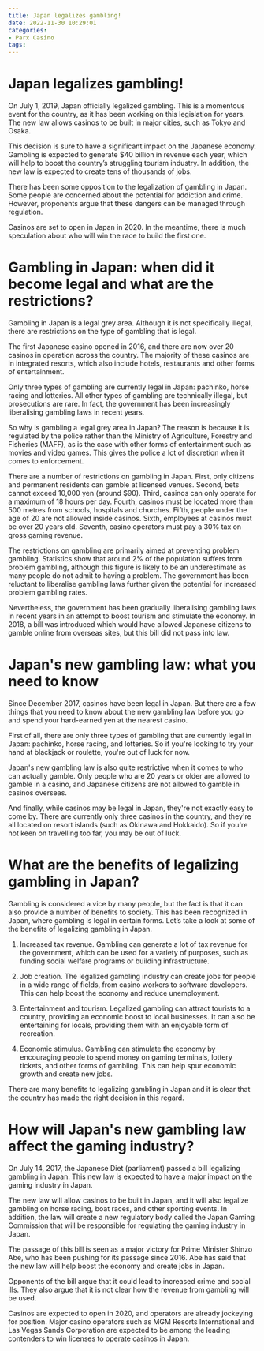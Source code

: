 ```yaml
---
title: Japan legalizes gambling!
date: 2022-11-30 10:29:01
categories:
- Parx Casino
tags:
---
```



#  Japan legalizes gambling!

On July 1, 2019, Japan officially legalized gambling. This is a momentous event for the country, as it has been working on this legislation for years. The new law allows casinos to be built in major cities, such as Tokyo and Osaka.

This decision is sure to have a significant impact on the Japanese economy. Gambling is expected to generate $40 billion in revenue each year, which will help to boost the country’s struggling tourism industry. In addition, the new law is expected to create tens of thousands of jobs.

There has been some opposition to the legalization of gambling in Japan. Some people are concerned about the potential for addiction and crime. However, proponents argue that these dangers can be managed through regulation.

Casinos are set to open in Japan in 2020. In the meantime, there is much speculation about who will win the race to build the first one.

#  Gambling in Japan: when did it become legal and what are the restrictions?

Gambling in Japan is a legal grey area. Although it is not specifically illegal, there are restrictions on the type of gambling that is legal.

The first Japanese casino opened in 2016, and there are now over 20 casinos in operation across the country. The majority of these casinos are in integrated resorts, which also include hotels, restaurants and other forms of entertainment.

Only three types of gambling are currently legal in Japan: pachinko, horse racing and lotteries. All other types of gambling are technically illegal, but prosecutions are rare. In fact, the government has been increasingly liberalising gambling laws in recent years.

So why is gambling a legal grey area in Japan? The reason is because it is regulated by the police rather than the Ministry of Agriculture, Forestry and Fisheries (MAFF), as is the case with other forms of entertainment such as movies and video games. This gives the police a lot of discretion when it comes to enforcement.

There are a number of restrictions on gambling in Japan. First, only citizens and permanent residents can gamble at licensed venues. Second, bets cannot exceed 10,000 yen (around $90). Third, casinos can only operate for a maximum of 18 hours per day. Fourth, casinos must be located more than 500 metres from schools, hospitals and churches. Fifth, people under the age of 20 are not allowed inside casinos. Sixth, employees at casinos must be over 20 years old. Seventh, casino operators must pay a 30% tax on gross gaming revenue.

The restrictions on gambling are primarily aimed at preventing problem gambling. Statistics show that around 2% of the population suffers from problem gambling, although this figure is likely to be an underestimate as many people do not admit to having a problem. The government has been reluctant to liberalise gambling laws further given the potential for increased problem gambling rates.

Nevertheless, the government has been gradually liberalising gambling laws in recent years in an attempt to boost tourism and stimulate the economy. In 2018, a bill was introduced which would have allowed Japanese citizens to gamble online from overseas sites, but this bill did not pass into law.

#  Japan's new gambling law: what you need to know

Since December 2017, casinos have been legal in Japan. But there are a few things that you need to know about the new gambling law before you go and spend your hard-earned yen at the nearest casino.

First of all, there are only three types of gambling that are currently legal in Japan: pachinko, horse racing, and lotteries. So if you're looking to try your hand at blackjack or roulette, you're out of luck for now.

Japan's new gambling law is also quite restrictive when it comes to who can actually gamble. Only people who are 20 years or older are allowed to gamble in a casino, and Japanese citizens are not allowed to gamble in casinos overseas.

And finally, while casinos may be legal in Japan, they're not exactly easy to come by. There are currently only three casinos in the country, and they're all located on resort islands (such as Okinawa and Hokkaido). So if you're not keen on travelling too far, you may be out of luck.

#  What are the benefits of legalizing gambling in Japan?

Gambling is considered a vice by many people, but the fact is that it can also provide a number of benefits to society. This has been recognized in Japan, where gambling is legal in certain forms. Let’s take a look at some of the benefits of legalizing gambling in Japan.

1) Increased tax revenue. Gambling can generate a lot of tax revenue for the government, which can be used for a variety of purposes, such as funding social welfare programs or building infrastructure.

2) Job creation. The legalized gambling industry can create jobs for people in a wide range of fields, from casino workers to software developers. This can help boost the economy and reduce unemployment.

3) Entertainment and tourism. Legalized gambling can attract tourists to a country, providing an economic boost to local businesses. It can also be entertaining for locals, providing them with an enjoyable form of recreation.

4) Economic stimulus. Gambling can stimulate the economy by encouraging people to spend money on gaming terminals, lottery tickets, and other forms of gambling. This can help spur economic growth and create new jobs.

There are many benefits to legalizing gambling in Japan and it is clear that the country has made the right decision in this regard.

#  How will Japan's new gambling law affect the gaming industry?

On July 14, 2017, the Japanese Diet (parliament) passed a bill legalizing gambling in Japan. This new law is expected to have a major impact on the gaming industry in Japan.

The new law will allow casinos to be built in Japan, and it will also legalize gambling on horse racing, boat races, and other sporting events. In addition, the law will create a new regulatory body called the Japan Gaming Commission that will be responsible for regulating the gaming industry in Japan.

The passage of this bill is seen as a major victory for Prime Minister Shinzo Abe, who has been pushing for its passage since 2016. Abe has said that the new law will help boost the economy and create jobs in Japan.

Opponents of the bill argue that it could lead to increased crime and social ills. They also argue that it is not clear how the revenue from gambling will be used.

Casinos are expected to open in 2020, and operators are already jockeying for position. Major casino operators such as MGM Resorts International and Las Vegas Sands Corporation are expected to be among the leading contenders to win licenses to operate casinos in Japan.